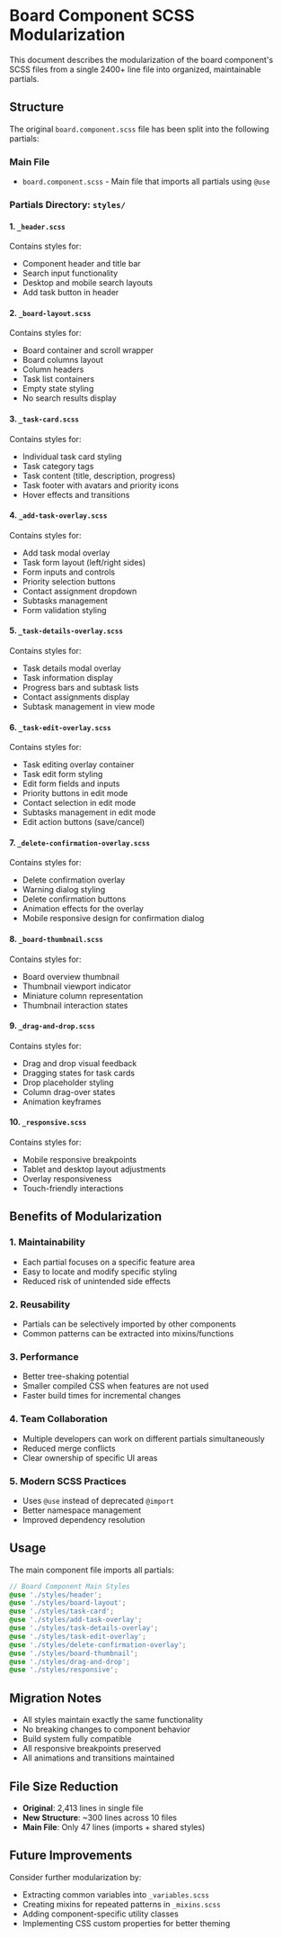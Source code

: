 # Board Component SCSS Modularization

This document describes the modularization of the board component's SCSS files from a single 2400+ line file into organized, maintainable partials.

## Structure

The original `board.component.scss` file has been split into the following partials:

### Main File
- `board.component.scss` - Main file that imports all partials using `@use`

### Partials Directory: `styles/`

#### 1. `_header.scss`
Contains styles for:
- Component header and title bar
- Search input functionality  
- Desktop and mobile search layouts
- Add task button in header

#### 2. `_board-layout.scss`
Contains styles for:
- Board container and scroll wrapper
- Board columns layout
- Column headers
- Task list containers
- Empty state styling
- No search results display

#### 3. `_task-card.scss` 
Contains styles for:
- Individual task card styling
- Task category tags
- Task content (title, description, progress)
- Task footer with avatars and priority icons
- Hover effects and transitions

#### 4. `_add-task-overlay.scss`
Contains styles for:
- Add task modal overlay
- Task form layout (left/right sides)
- Form inputs and controls
- Priority selection buttons
- Contact assignment dropdown
- Subtasks management
- Form validation styling

#### 5. `_task-details-overlay.scss`
Contains styles for:
- Task details modal overlay
- Task information display
- Progress bars and subtask lists
- Contact assignments display
- Subtask management in view mode

#### 6. `_task-edit-overlay.scss`
Contains styles for:
- Task editing overlay container
- Task edit form styling
- Edit form fields and inputs
- Priority buttons in edit mode
- Contact selection in edit mode
- Subtasks management in edit mode
- Edit action buttons (save/cancel)

#### 7. `_delete-confirmation-overlay.scss` 
Contains styles for:
- Delete confirmation overlay
- Warning dialog styling
- Delete confirmation buttons
- Animation effects for the overlay
- Mobile responsive design for confirmation dialog

#### 8. `_board-thumbnail.scss`
Contains styles for:
- Board overview thumbnail
- Thumbnail viewport indicator
- Miniature column representation
- Thumbnail interaction states

#### 9. `_drag-and-drop.scss`
Contains styles for:
- Drag and drop visual feedback
- Dragging states for task cards
- Drop placeholder styling
- Column drag-over states
- Animation keyframes

#### 10. `_responsive.scss`
Contains styles for:
- Mobile responsive breakpoints
- Tablet and desktop layout adjustments
- Overlay responsiveness
- Touch-friendly interactions

## Benefits of Modularization

### 1. **Maintainability**
- Each partial focuses on a specific feature area
- Easy to locate and modify specific styling
- Reduced risk of unintended side effects

### 2. **Reusability**
- Partials can be selectively imported by other components
- Common patterns can be extracted into mixins/functions

### 3. **Performance**
- Better tree-shaking potential
- Smaller compiled CSS when features are not used
- Faster build times for incremental changes

### 4. **Team Collaboration**
- Multiple developers can work on different partials simultaneously
- Reduced merge conflicts
- Clear ownership of specific UI areas

### 5. **Modern SCSS Practices**
- Uses `@use` instead of deprecated `@import`
- Better namespace management
- Improved dependency resolution

## Usage

The main component file imports all partials:

```scss
// Board Component Main Styles
@use './styles/header';
@use './styles/board-layout'; 
@use './styles/task-card';
@use './styles/add-task-overlay';
@use './styles/task-details-overlay';
@use './styles/task-edit-overlay';
@use './styles/delete-confirmation-overlay';
@use './styles/board-thumbnail';
@use './styles/drag-and-drop';
@use './styles/responsive';
```

## Migration Notes

- All styles maintain exactly the same functionality
- No breaking changes to component behavior
- Build system fully compatible
- All responsive breakpoints preserved
- All animations and transitions maintained

## File Size Reduction

- **Original**: 2,413 lines in single file
- **New Structure**: ~300 lines across 10 files
- **Main File**: Only 47 lines (imports + shared styles)

## Future Improvements

Consider further modularization by:
- Extracting common variables into `_variables.scss`
- Creating mixins for repeated patterns in `_mixins.scss`
- Adding component-specific utility classes
- Implementing CSS custom properties for better theming
